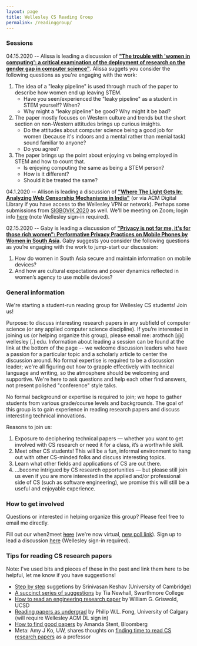 ```yaml
---
layout: page
title: Wellesley CS Reading Group
permalink: /readinggroup/
---
```


### Sessions

04.15.2020 -- Alissa is leading a discussion of __["The trouble with 'women in computing': a critical examination of the deployment of research on the gender gap in computer science"](https://drive.google.com/file/d/1P36u9zs2dEmbxdYoNdTBxFsNtqO8wdAn/view?usp=sharing)__. Alissa suggets you consider the following questions as you're engaging with the work:

1. The idea of a "leaky pipeline" is used through much of the paper to describe how women end up leaving STEM.
	* Have you seen/experienced the "leaky pipeline" as a student in STEM yourself? When?
	* Why might a "leaky pipeline" be good? Why might it be bad?
2. The paper mostly focuses on Western culture and trends but the short section on non-Western attitudes brings up curious insights.
	* Do the attitudes about computer science being a good job for women (because it's indoors and a mental rather than menial task) sound familiar to anyone?
	* Do you agree?
3. The paper brings up the point about enjoying vs being employed in STEM and how to count that.
	* Is enjoying computing the same as being a STEM person?
	* How is it different?
	* Should it be treated the same?


04.1.2020 -- Allison is leading a discussion of __["Where The Light Gets In: Analyzing Web Censorship Mechanisms in India"](https://drive.google.com/file/d/1DjlJZ9eOhSMmU6m-iSliJ7lkBWyUPhRv/view)__ (or via ACM Digital Library if you have access to the Wellesley VPN or network). Perhaps some submissions from [SIGBOVIK 2020](http://sigbovik.org/2020/) as well. We'll be meeting on Zoom; login info [here](https://docs.google.com/document/d/1aPG-IRz6zQ0NMwxxMwx67xBYBjCS1P4VNFwbyiCsCME/edit?usp=sharing) (note Wellesley sign-in required).

02.15.2020 -- Gaby is leading a discussion of __["Privacy is not for me, it's for those rich women": Performative Privacy Practices on Mobile Phones by Women in South Asia](https://www.google.com/url?sa=t&rct=j&q=&esrc=s&source=web&cd=1&cad=rja&uact=8&ved=2ahUKEwi40qSc59PnAhV2gnIEHUh5AUIQFjAAegQIAxAB&url=https%3A%2F%2Fwww.usenix.org%2Fsystem%2Ffiles%2Fconference%2Fsoups2018%2Fsoups2018-sambasivan.pdf&usg=AOvVaw1AfT-v9Pnv2jzqEs07_hs9)__. Gaby suggests you consider the following questions as you’re engaging with the work to jump-start our discussion:

1. How do women in South Asia secure and maintain information on mobile devices?
2. And how are cultural expectations and power dynamics reflected in women’s agency to use mobile devices?

### General information
We're starting a student-run reading group for Wellesley CS students! Join us!

Purpose: to discuss interesting research papers in any subfield of computer science (or any applied computer science discipline). If you’re interested in joining us (or helping organize this group), please email me: arothsch [@] wellesley [.] edu. Information about leading a session can be found at the link at the bottom of the page -- we welcome discussion leaders who have a passion for a particular topic and a scholarly article to center the discussion around. No formal expertise is required to be a discussion leader; we're all figuring out how to grapple effectively with technical language and writing, so the atmosphere should be welcoming and supportive. We're here to ask questions and help each other find answers, not present polished "conference" style talks.

No formal background or expertise is required to join; we hope to gather students from various grade/course levels and backgrounds. The goal of this group is to gain experience in reading research papers and discuss interesting technical innovations. 

Reasons to join us:
1. Exposure to deciphering technical papers — whether you want to get involved with CS research or need it for a class, it’s a worthwhile skill. 
2. Meet other CS students! This will be a fun, informal environment to hang out with other CS-minded folks and discuss interesting topics. 
3. Learn what other fields and applications of CS are out there. 
4. …become intrigued by CS research opportunities — but please still join us even if you are more interested in the applied and/or professional side of CS (such as software engineering), we promise this will still be a useful and enjoyable experience.

### How to get involved

Questions or interested in helping organize this group? Please feel free to email me directly. 

Fill out our when2meet ~~[here](https://www.when2meet.com/?8558687-cOgc4)~~ (we're now virtual, [new poll link](https://www.when2meet.com/?8914644-Ldrox)). Sign up to lead a discussion [here](https://docs.google.com/document/d/13OVOLwu36ECiXQ_Qymg5sCI0SMOjZGvz08cmoG_j3sc/edit?usp=sharing) (Wellesley sign-in required). 

### Tips for reading CS research papers
Note: I've used bits and pieces of these in the past and link them here to be helpful, let me know if you have suggestions!

* [Step by step](https://www.google.com/url?sa=t&rct=j&q=&esrc=s&source=web&cd=2&ved=2ahUKEwiQ1abZw77oAhUCRa0KHW4vCPUQFjABegQIBBAB&url=https%3A%2F%2Fweb.stanford.edu%2Fclass%2Fee384m%2FHandouts%2FHowtoReadPaper.pdf&usg=AOvVaw21jcwtqxu42RtFW2UbDtWO) suggetions by Srinivasan Keshav (University of Cambridge)
* [A succinct series of suggestions](https://www.cs.swarthmore.edu/~newhall/cs97/s00/ReadingAdvice.html) by Tia Newhall, Swarthmore College
* [How to read an engineering research paper](https://cseweb.ucsd.edu/~wgg/CSE210/howtoread.html) by William G. Griswold, UCSD 
* [Reading papers as undergrad](https://dl.acm.org/doi/10.1145/1595453.1595493) by Philip W.L. Fong, University of Calgary (will require Wellesley ACM DL sign in)
* [How to find good papers](https://www.google.com/url?sa=t&rct=j&q=&esrc=s&source=web&cd=2&ved=2ahUKEwiClrjIwr7oAhVO4qwKHVHIAh4QFjABegQIBhAB&url=https%3A%2F%2Fpeople.cs.pitt.edu%2F~litman%2Fcourses%2Fcs2710%2Fpapers%2Fhowtoreadacspaper.pdf&usg=AOvVaw312OmQj1ZnwncvTrauLbfq) by Amanda Stent, Bloomberg
* Meta: Amy J Ko, UW, shares thoughts on [finding time to read CS research papers](https://medium.com/bits-and-behavior/finding-time-to-read-in-academia-3df53d81caad) as a professor


